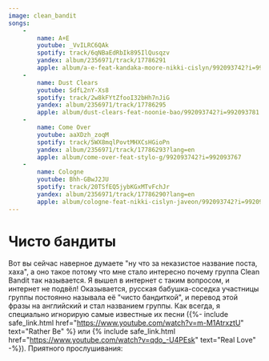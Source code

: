 ```yaml
---
image: clean_bandit
songs:
    -
        name: A+E
        youtube: _VvILRC6QAk
        spotify: track/6qNBaEdRbIk895IlQusqzv
        yandex: album/2356971/track/17786291
        apple: album/a-e-feat-kandaka-moore-nikki-cislyn/992093742?i=992093783
    -
        name: Dust Clears
        youtube: SdfL2nY-Xs8
        spotify: track/2w8kFYtZfooI32bHh7nJiG
        yandex: album/2356971/track/17786295
        apple: album/dust-clears-feat-noonie-bao/992093742?i=992093781
    -
        name: Come Over
        youtube: aaXDzh_zoqM
        spotify: track/5WX8mqlPovtMHXCsHGioPn
        yandex: album/2356971/track/17786293?lang=en
        apple: album/come-over-feat-stylo-g/992093742?i=992093767
    -
        name: Cologne
        youtube: Bhh-GBwJ2JU
        spotify: track/20TSfEQ5jybKGxMTvFchJr
        yandex: album/2356971/track/17786290?lang=en
        apple: album/cologne-feat-nikki-cislyn-javeon/992093742?i=992093778
---
```

# Чисто бандиты

Вот вы сейчас наверное думаете "ну что за неказистое название поста, хаха", а оно такое потому
что мне стало интересно почему группа Clean Bandit так называется. Я вышел в интернет с таким
вопросом, и интернет не подвёл! Оказывается, русская бабушка-соседка участницы группы постоянно
называла её "чисто бандиткой", и перевод этой фразы на английский и стал названием группы.
Как всегда, я специально игнорирую самые известные их песни
({%- include safe_link.html href="https://www.youtube.com/watch?v=m-M1AtrxztU" text="Rather Be" %} или
{% include safe_link.html href="https://www.youtube.com/watch?v=qdo_-U4PEsk" text="Real Love" -%}).
Приятного прослушивания: